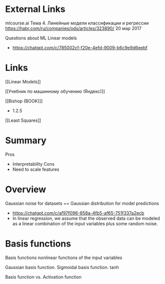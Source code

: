 
# External Links

mlcourse.ai
Тема 4. Линейные модели классификации и регрессии
https://habr.com/ru/companies/ods/articles/323890/
20 мар 2017

Questions about ML Linear models
- https://chatgpt.com/c/785002cf-f20e-4efd-9009-b6c9e9d6eebf

# Links

[[Linear Models]]

[[Учебник по машинному обучению (Яндекс)]]

[[Bishop (BOOK)]]
- 1.2.5

[[Least Squares]]


# Summary

Pros
- Interpretability
Cons
- Need to scale features

# Overview

Gaussian noise for datasets == Gaussian distribution for model predictions
- https://chatgpt.com/c/af97f096-858a-4fb5-af65-751f337a2ecb
- In linear regression, we assume that the observed data can be modeled as a linear combination of the input variables plus some random noise.

# Basis functions

Basis functions
nonlinear functions of the input variables

Gaussian basis function.
Sigmoidal basis function.
tanh

Basis function vs. Activation function